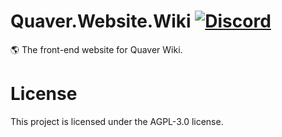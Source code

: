 # Quaver.Website.Wiki [![Discord](https://discordapp.com/api/guilds/354206121386573824/widget.png?style=shield)](https://discord.gg/nJa8VFr)

🌎 The front-end website for Quaver Wiki.

# License
This project is licensed under the AGPL-3.0 license.
